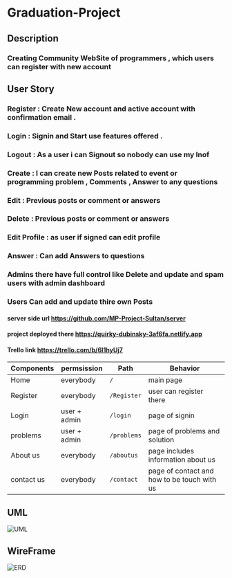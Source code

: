 # Graduation-Project

## Description
### Creating Community WebSite of programmers , which users can register with new account 

## User Story 
 ### Register : Create New account and active account with confirmation email .
 ### Login : Signin and Start use features offered .
 ### Logout : As a user i can Signout so nobody can use my Inof
 ### Create : I can create new Posts related to event or programming problem , Comments , Answer to any questions
 ### Edit : Previous posts or comment or answers
 ### Delete : Previous posts or comment or answers
 ### Edit Profile : as user if signed can edit profile
 ### Answer : Can add Answers to questions
 ### Admins there have full control like Delete and update and spam users with admin dashboard
 ### Users Can add and update thire own Posts 

#### server side url https://github.com/MP-Project-Sultan/server
#### project deployed there https://quirky-dubinsky-3af6fa.netlify.app
#### Trello link https://trello.com/b/6I1hyUj7

 Components |  permsission  |    Path  |  Behavior |                              
------------|---------------| ---------| ---------
 Home       |  everybody     |`/`       |   main page 
  Register  |  everybody     |`/Register`|    user can register there                 
   Login    | user + admin  |`/login`  |       page of signin              
 problems   | user + admin  |`/problems`|   page of problems and solution
  About us  |   everybody    |`/aboutus` |  page includes information about us
 contact us |   everybody    |`/contact` |         page of contact and how to be touch with us
       
       


## UML
![UML](./front.png)

## WireFrame
![ERD](./wireframe.png)






